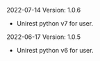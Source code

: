 2022-07-14 Version: 1.0.6
- Unirest python v7 for user.

2022-06-17 Version: 1.0.5
- Unirest python v6 for user.

